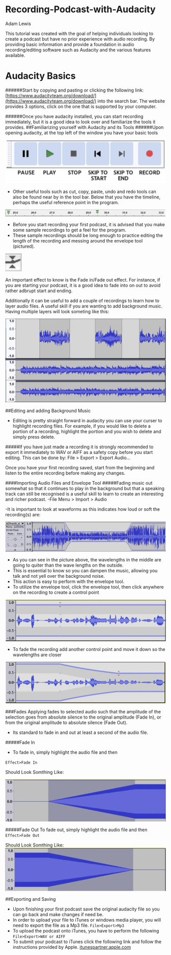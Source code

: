 # Recording-Podcast-with-Audacity

Adam Lewis

This tutorial was created with the goal of helping individuals looking to create a podcast but have no prior experience with audio recording. By providing basic information and provide a foundation in audio recording/editing software such as Audacity and the various features available.
# Audacity Basics
######Start by copying and pasting or clicking the following link:[https://www.audacityteam.org/download/](https://www.audacityteam.org/download/) into the search bar. The website provides 3 options, click on the one that is supported by your computer.

######Once you have audacity installed, you can start recording immediately, but it is a good idea to look over and familiarize the tools it provides.
##Familiarizing yourself with Audacity and its Tools
######Upon opening audacity, at the top left of the window you have your basic tools

![image of toolbar](https://github.com/AdamStLewis/Recording-Podcast-with-Audacity/blob/b666ab8d2b271c0991d9424fca1771e2b9407db9/Screen%20Shot%202018-12-06%20at%201.10.10%20PM.png)

- Other useful tools such as cut, copy, paste, undo and redo tools can also be found near by in the tool bar.
Below that you have the timeline, perhaps the useful reference point in the program.

![image of timeline](https://github.com/AdamStLewis/Recording-Podcast-with-Audacity/blob/b666ab8d2b271c0991d9424fca1771e2b9407db9/Screen%20Shot%202018-12-06%20at%201.10.35%20PM.png)

- Before you start recording your first podcast, it is advised that you make some sample recordings to get a feel for the program. 
- These sample recordings should be long enough to practice editing the length of the recording and messing around the envelope tool (pictured).

![envelope tool](https://github.com/AdamStLewis/Recording-Podcast-with-Audacity/blob/b666ab8d2b271c0991d9424fca1771e2b9407db9/Screen%20Shot%202018-12-06%20at%2010.40.37%20AM.png)

An important effect to know is the Fade in/Fade out effect. For instance, if you are starting your podcast, it is a good idea to fade into on out to avoid rather adbrupt start and ending. 

Additionally it can be useful to add a couple of recordings to learn how to layer audio files. A useful skill if you are wanting to add background music. Having multiple layers will look someting like this:

![layers Image](https://github.com/AdamStLewis/Recording-Podcast-with-Audacity/blob/b666ab8d2b271c0991d9424fca1771e2b9407db9/Screen%20Shot%202018-12-06%20at%201.25.15%20PM.png)

##Editing and adding Background Music
- Editing is pretty straight forward in audacity
you can use your curser to highlight recording files. 
For example, if you would like to delete a portion of a recording, highlight the portion and you wish to delete and simply press delete.

#####If you have just made a recording it is strongly recommended to export it immediately to WAV or AIFF as a safety copy before you start editing. This can be done by:
	File > Export > Export Audio...
	
Once you have your first recording saved, start from the beginning and listen to the entire recording before making any changes.

####Importing Audio Files and Envelope Tool
#####Fading music out somewhat so that it continues to play in the background but that a speaking track can still be recognised is a useful skill to learn to create an interesting and richer podcast.
	-File Menu > Import > Audio

-It is important to look at waveforms as this indicates how loud or soft the recording(s) are:

![image of wavelengths](https://github.com/AdamStLewis/Recording-Podcast-with-Audacity/blob/b666ab8d2b271c0991d9424fca1771e2b9407db9/Screen%20Shot%202018-12-06%20at%201.15.06%20PM.png)

- As you can see in the picture above, the wavelengths in the middle are going to quiter than the wave lengths on the outside.
- This is essential to know so you can dampen the music, allowing you talk and not yell over the background noise.
- This action is easy to perform with the envelope tool.
- To utilize the envelope tool, click the envelope tool, then click anywhere on the recording to create a control point

![fading image](https://github.com/AdamStLewis/Recording-Podcast-with-Audacity/blob/b666ab8d2b271c0991d9424fca1771e2b9407db9/Screen%20Shot%202018-12-06%20at%2012.01.01%20PM.png)
- To fade the recording add another control point and move it down so the wavelengths are closer

![fading image](https://github.com/AdamStLewis/Recording-Podcast-with-Audacity/blob/b666ab8d2b271c0991d9424fca1771e2b9407db9/Screen%20Shot%202018-12-06%20at%201.17.44%20PM.png)


###Fades
Applying fades to selected audio such that the amplitude of the selection goes from absolute silence to the original amplitude (Fade In), or from the original amplitude to absolute silence (Fade Out). 

- Its standard to fade in and out at least a second of the audio file.

#####Fade In
- To fade in, simply highlight the audio file and then

`Effect>Fade In`

Should Look Somthing Like:

![fadein image](https://github.com/AdamStLewis/Recording-Podcast-with-Audacity/blob/b666ab8d2b271c0991d9424fca1771e2b9407db9/Screen%20Shot%202018-12-06%20at%201.27.10%20PM.png)

#####Fade Out
To fade out, simply highlight the audio file and then
`Effect>Fade Out`

Should Look Somthing Like:
![fadeout image](https://github.com/AdamStLewis/Recording-Podcast-with-Audacity/blob/b666ab8d2b271c0991d9424fca1771e2b9407db9/Screen%20Shot%202018-12-06%20at%201.27.18%20PM.png)

##Exporting and Saving 
- Upon finishing your first podcast save the original audacity file so you can go back and make changes if need be.
- In order to upload your file to iTunes or windows media player, you will need to export the file as a Mp3 file. `File>Export>Mp3`
- To upload the podcast onto iTunes, you have to perform the following
`File>Export>WAV or AIFF`
- To submit your podcast to iTunes click the following link and follow the instructions provided by Apple.
[itunespartner.apple.com](https://itunespartner.apple.com/en/podcasts/overview)
